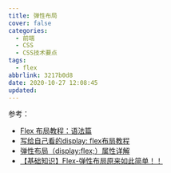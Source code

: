 ```yaml
---
title: 弹性布局
cover: false
categories:
  - 前端
  - CSS
  - CSS技术要点
tags:
  - flex
abbrlink: 3217b0d8
date: 2020-10-27 12:08:45
updated:
---
```


参考：
  - [Flex 布局教程：语法篇](http://www.ruanyifeng.com/blog/2015/07/flex-grammar.html)
  - [写给自己看的display: flex布局教程](https://www.zhangxinxu.com/wordpress/2018/10/display-flex-css3-css/)
  - [弹性布局（display:flex;）属性详解](https://segmentfault.com/a/1190000018233450)
  - [【基础知识】Flex-弹性布局原来如此简单！！](https://juejin.im/post/6844903586841755655)